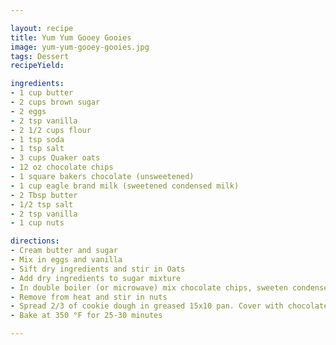 ```yaml
---

layout: recipe
title: Yum Yum Gooey Gooies
image: yum-yum-gooey-gooies.jpg
tags: Dessert
recipeYield: 

ingredients:
- 1 cup butter
- 2 cups brown sugar
- 2 eggs
- 2 tsp vanilla
- 2 1/2 cups flour
- 1 tsp soda
- 1 tsp salt
- 3 cups Quaker oats
- 12 oz chocolate chips
- 1 square bakers chocolate (unsweetened)
- 1 cup eagle brand milk (sweetened condensed milk)
- 2 Tbsp butter
- 1/2 tsp salt
- 2 tsp vanilla
- 1 cup nuts

directions:
- Cream butter and sugar
- Mix in eggs and vanilla
- Sift dry ingredients and stir in Oats
- Add dry ingredients to sugar mixture 
- In double boiler (or microwave) mix chocolate chips, sweeten condensed milk, butter, salt, vanilla, and bakers chocolate. Stir until smooth.
- Remove from heat and stir in nuts
- Spread 2/3 of cookie dough in greased 15x10 pan. Cover with chocolate mixture and put remaining cookie dough on top in globs. 
- Bake at 350 °F for 25-30 minutes

---
```


